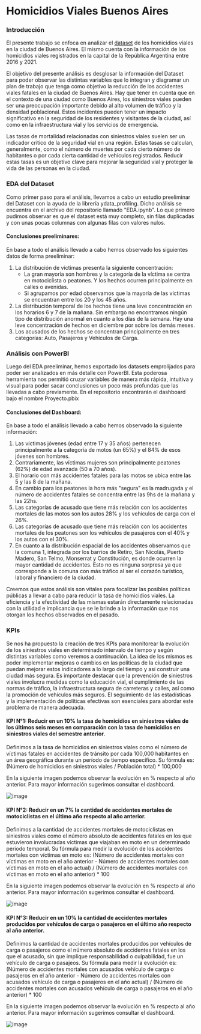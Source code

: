 # Homicidios Viales Buenos Aires
### Introducción
El presente trabajo se enfoca en analizar el [dataset](https://docs.google.com/spreadsheets/d/1nq00jGIZHQ1RLSET43zKnUsMsoFb-pBg/edit#gid=1625530738) de los homicidios viales en la ciudad de Buenos Aires. El mismo cuenta con la información de los homicidios viales registrados en la capital de la República Argentina entre 2016 y 2021. 

El objetivo del presente análisis es desglosar la información del Dataset para poder observar las distintas variables que lo integran y diagramar un plan de trabajo que tenga como objetivo la reducción de los accidentes viales fatales en la ciudad de Buenos Aires. Hay que tener en cuenta que en el contexto de una ciudad como Buenos Aires, los siniestros viales pueden ser una preocupación importante debido al alto volumen de tráfico y la densidad poblacional. Estos incidentes pueden tener un impacto significativo en la seguridad de los residentes y visitantes de la ciudad, así como en la infraestructura vial y los servicios de emergencia.

Las tasas de mortalidad relacionadas con siniestros viales suelen ser un indicador crítico de la seguridad vial en una región. Estas tasas se calculan, generalmente, como el número de muertes por cada cierto número de habitantes o por cada cierta cantidad de vehículos registrados. Reducir estas tasas es un objetivo clave para mejorar la seguridad vial y proteger la vida de las personas en la ciudad.

### EDA del Dataset
Como primer paso para el análisis, llevamos a cabo un estudio preeliminar del Dataset con la ayuda de la librería ydata_profiling. Dicho análisis se encuentra en el archivo del repositorio llamado "EDA.ipynb". Lo que primero pudimos observar es que el dataset está muy completo, sin filas duplicadas y con unas pocas columnas con algunas filas con valores nulos. 

#### Conclusiones preeliminares:

En base a todo el análisis llevado a cabo hemos observado los siguientes datos de forma preeliminar: 
1. La distribución de víctimas presenta la siguiente concentración:
    * La gran mayoría son hombres y la categoría de la víctima se centra en motociclista o peatones. Y los hechos ocurren principalmente en calles o avenidas. 
    * Si agrupamos por edad observamos que la mayoría de las víctimas se encuentran entre los 20 y los 45 años. 
2. La distribución temporal de los hechos tiene una leve concentración en los horarios 6 y 7 de la mañana. Sin embargo no encontramos ningún tipo de distribución anormal en cuanto a los días de la semana. Hay una leve concentración de hechos en diciembre por sobre los demás meses. 
3. Los acusados de los hechos se concentran principalmente en tres categorías: Auto, Pasajeros y Vehículos de Carga.

### Análisis con PowerBI

Luego del EDA preeliminar, hemos exportado los datasets emprolijados para poder ser analizados en más detalle con PowerBI. Esta poderosa herramienta nos permitió cruzar variables de manera más rápida, intuitiva y visual para poder sacar conclusiones un poco más profundas que las llevadas a cabo previamente. En el repositorio encontrarán el dashboard bajo el nombre Proyecto.pbix 

#### Conclusiones del Dashboard:
En base a todo el análisis llevado a cabo hemos observado la siguiente información: 
1. Las víctimas jóvenes (edad entre 17 y 35 años) pertenecen principalmente a la categoría de motos (un 65%) y el 84% de esos jóvenes son hombres.
2. Contrariamente, las víctimas mujeres son principalmente peatones (62%) de edad avanzada (50 a 70 años).
3. El horario con más accidentes fatales para las motos se ubica entre las 5 y las 8 de la mañana.
4. En cambio para los peatones la hora más "segura" es la madrugada y el número de accidentes fatales se concentra entre las 9hs de la mañana y las 22hs.
5. Las categorías de acusado que tiene más relación con los accidentes mortales de las motos son los autos 28% y los vehículos de carga con el 26%.
6. Las categorías de acusado que tiene más relación con los accidentes mortales de los peatones son los vehículos de pasajeros con el  40% y los autos con el 30%.
7. En cuanto a la distribución espacial de los accidentes observamos que la comuna 1, integrada por los barrios de Retiro, San Nicolás, Puerto Madero, San Telmo, Monserrat y Constitución, es donde ocurren la mayor cantidad de accidentes. Esto no es ninguna sorpresa ya que corresponde a la comuna con más tráfico al ser el corazón turístico, laboral y financiero de la ciudad.

Creemos que estos análisis son vitales para focalizar las posibles políticas públicas a llevar a cabo para reducir la tasa de homicidios viales. La eficiencia y la efectividad de las mismas estarán directamente relacionadas con la utilidad e implicancia que se le brinde a la información que nos otorgan los hechos observados en el pasado. 

### KPIs
Se nos ha propuesto la creación de tres KPIs para monitorear la evolución de los siniestros viales en determinado intervalo de tiempo y según distintas variables como veremos a continuación. La idea de los mismos es poder implementar mejoras o cambios en las políticas de la ciudad que puedan mejorar estos indicadores a lo largo del tiempo y así construir una ciudad más segura. Es importante destacar que la prevención de siniestros viales involucra medidas como la educación vial, el cumplimiento de las normas de tráfico, la infraestructura segura de carreteras y calles, así como la promoción de vehículos más seguros. El seguimiento de las estadísticas y la implementación de políticas efectivas son esenciales para abordar este problema de manera adecuada.

#### KPI N°1: Reducir en un 10% la tasa de homicidios en siniestros viales de los últimos seis meses en comparación con la tasa de homicidios en siniestros viales del semestre anterior.

Definimos a la tasa de homicidios en siniestros viales como el número de víctimas fatales en accidentes de tránsito por cada 100,000 habitantes en un área geográfica durante un período de tiempo específico. Su fórmula es: (Número de homicidios en siniestros viales / Población total) * 100,000

En la siguiente imagen podemos observar la evolución en % respecto al año anterior. Para mayor información sugerimos consultar el dashboard. 

![image](https://github.com/LucaTraversa17/HomicidiosVialesBuenosAires/assets/88990751/35322779-26ff-463d-bc66-5d2e84f3f970)


#### KPI N°2: Reducir en un 7% la cantidad de accidentes mortales de motociclistas en el último año respecto al año anterior.

Definimos a la cantidad de accidentes mortales de motociclistas en siniestros viales como el número absoluto de accidentes fatales en los que estuvieron involucradas víctimas que viajaban en moto en un determinado periodo temporal. Su fórmula para medir la evolución de los accidentes mortales con víctimas en moto es: (Número de accidentes mortales con víctimas en moto en el año anterior - Número de accidentes mortales con víctimas en moto en el año actual) / (Número de accidentes mortales con víctimas en moto en el año anterior) * 100

En la siguiente imagen podemos observar la evolución en % respecto al año anterior. Para mayor información sugerimos consultar el dashboard. 

![image](https://github.com/LucaTraversa17/HomicidiosVialesBuenosAires/assets/88990751/b7f88ea3-fd1b-401a-999f-55abdc37d94f)


#### KPI N°3: Reducir en un 10% la cantidad de accidentes mortales producidos por vehículos de carga o pasajeros en el último año respecto al año anterior.

Definimos la cantidad de accidentes mortales producidos por vehículos de carga o pasajeros como el número absoluto de accidentes fatales en los que el acusado, sin que implique responsabilidad o culpabilidad, fue un vehículo de carga o pasajeos. Su fórmula para medir la evolución es: (Número de accidentes mortales con acusados vehículo de carga o pasajeros en el año anterior - Número de accidentes mortales con acusados vehículo de carga o pasajeros en el año actual) / (Número de accidentes mortales con acusados vehículo de carga o pasajeros en el año anterior) * 100

En la siguiente imagen podemos observar la evolución en % respecto al año anterior. Para mayor información sugerimos consultar el dashboard. 

![image](https://github.com/LucaTraversa17/HomicidiosVialesBuenosAires/assets/88990751/e0649a7c-45c8-4a0e-ab32-0cf9b08f0c3a)

